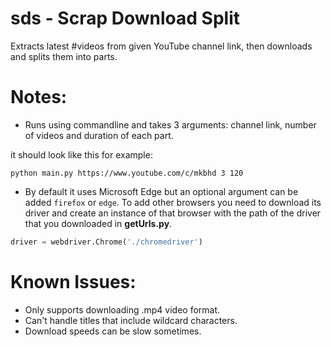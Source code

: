 # sds - Scrap Download Split
Extracts latest #videos from given YouTube channel link, then downloads and splits them into parts.

# Notes:
* Runs using commandline and takes 3 arguments: channel link, number of videos and duration of each part.

it should look like this for example:

    python main.py https://www.youtube.com/c/mkbhd 3 120

* By default it uses Microsoft Edge but an optional argument can be added `firefox` or `edge`.
To add other browsers you need to download its driver and create an instance of that browser
with the path of the driver that you downloaded in **getUrls.py**.
```python
driver = webdriver.Chrome('./chromedriver')
```

# Known Issues:
* Only supports downloading .mp4 video format.
* Can't handle titles that include  wildcard characters.
* Download speeds can be slow sometimes.
